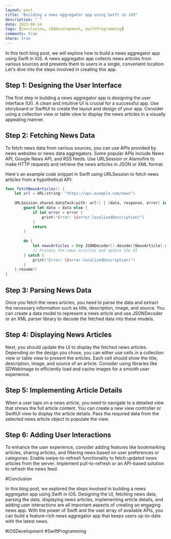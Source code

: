 ```yaml
---
layout: post
title: "Building a news aggregator app using Swift in iOS"
description: " "
date: 2023-09-14
tags: [Conclusion, iOSDevelopment, SwiftProgramming]
comments: true
share: true
---
```


In this tech blog post, we will explore how to build a news aggregator app using Swift in iOS. A news aggregator app collects news articles from various sources and presents them to users in a single, convenient location. Let's dive into the steps involved in creating this app.

## Step 1: Designing the User Interface

The first step in building a news aggregator app is designing the user interface (UI). A clean and intuitive UI is crucial for a successful app. Use storyboard or SwiftUI to create the layout and design of your app. Consider using a collection view or table view to display the news articles in a visually appealing manner.

## Step 2: Fetching News Data

To fetch news data from various sources, you can use APIs provided by news websites or news data aggregators. Some popular APIs include News API, Google News API, and RSS feeds. Use URLSession or Alamofire to make HTTP requests and retrieve the news articles in JSON or XML format.

Here's an example code snippet in Swift using URLSession to fetch news articles from a hypothetical API:

```swift
func fetchNewsArticles() {
    let url = URL(string: "https://api.example.com/news")
    
    URLSession.shared.dataTask(with: url!) { (data, response, error) in
        guard let data = data else {
            if let error = error {
                print("Error: \(error.localizedDescription)")
            }
            return
        }
        
        do {
            let newsArticles = try JSONDecoder().decode([NewsArticle].self, from: data)
            // Process the news articles and update the UI
        } catch {
            print("Error: \(error.localizedDescription)")
        }
    }.resume()
}
```

## Step 3: Parsing News Data

Once you fetch the news articles, you need to parse the data and extract the necessary information such as title, description, image, and source. You can create a data model to represent a news article and use JSONDecoder or an XML parser library to decode the fetched data into these models.

## Step 4: Displaying News Articles

Next, you should update the UI to display the fetched news articles. Depending on the design you chose, you can either use cells in a collection view or table view to present the articles. Each cell should show the title, description, image, and source of an article. Consider using libraries like SDWebImage to efficiently load and cache images for a smooth user experience.

## Step 5: Implementing Article Details

When a user taps on a news article, you need to navigate to a detailed view that shows the full article content. You can create a new view controller or SwiftUI view to display the article details. Pass the required data from the selected news article object to populate the view.

## Step 6: Adding User Interactions

To enhance the user experience, consider adding features like bookmarking articles, sharing articles, and filtering news based on user preferences or categories. Enable swipe-to-refresh functionality to fetch updated news articles from the server. Implement pull-to-refresh or an API-based solution to refresh the news feed.

#Conclusion

In this blog post, we explored the steps involved in building a news aggregator app using Swift in iOS. Designing the UI, fetching news data, parsing the data, displaying news articles, implementing article details, and adding user interactions are all important aspects of creating an engaging news app. With the power of Swift and the vast array of available APIs, you can build a feature-rich news aggregator app that keeps users up-to-date with the latest news.

#iOSDevelopment #SwiftProgramming